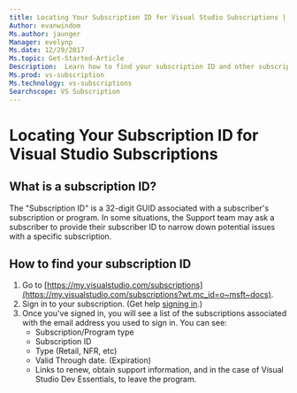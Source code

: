 ```yaml
---
title: Locating Your Subscription ID for Visual Studio Subscriptions | Microsoft Docs 
Author: evanwindom
Ms.author: jaunger
Manager: evelynp
Ms.date: 12/29/2017
Ms.topic: Get-Started-Article
Description:  Learn how to find your subscription ID and other subscription information
Ms.prod: vs-subscription
Ms.technology: vs-subscriptions
Searchscope: VS Subscription
---
```


# Locating Your Subscription ID for Visual Studio Subscriptions

## What is a subscription ID?
The "Subscription ID" is a 32-digit GUID associated with a subscriber's subscription or program.  In some situations, the Support team may ask a subscriber to provide their subscriber ID to narrow down potential issues with a specific subscription. 

## How to find your subscription ID
1. Go to [https://my.visualstudio.com/subscriptions](https://my.visualstudio.com/subscriptions?wt.mc_id=o~msft~docs).
2. Sign in to your subscription.  (Get help [signing in](/visualstudio/subscriptions/signing-in).)
3. Once you've signed in, you will see a list of the subscriptions associated with the email address you used to sign in.  You can see:
    - Subscription/Program type
    - Subscription ID 
    - Type (Retail, NFR, etc)
    - Valid Through date.  (Expiration)
    - Links to renew, obtain support information, and in the case of Visual Studio Dev Essentials, to leave the program.  
